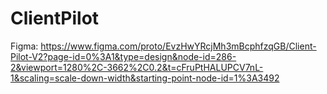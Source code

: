 # ClientPilot

Figma: https://www.figma.com/proto/EvzHwYRcjMh3mBcphfzqGB/Client-Pilot-V2?page-id=0%3A1&type=design&node-id=286-2&viewport=1280%2C-3662%2C0.2&t=cFruPtHALUPCV7nL-1&scaling=scale-down-width&starting-point-node-id=1%3A3492

